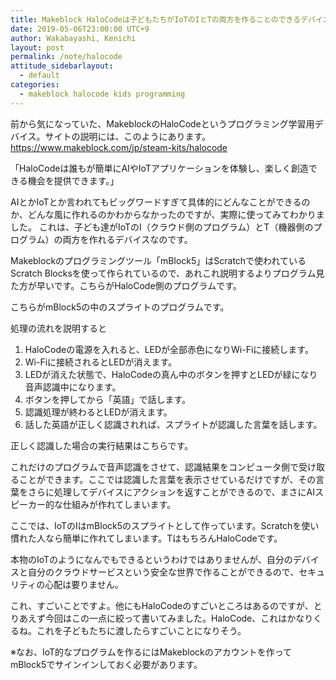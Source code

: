 ```yaml
---
title: Makeblock HaloCodeは子どもたちがIoTのIとTの両方を作ることのできるデバイスでした
date: 2019-05-06T23:00:00 UTC+9
author: Wakabayashi, Kenichi
layout: post
permalink: /note/halocode
attitude_sidebarlayout:
  - default
categories:
  - makeblock halocode kids programming
---
```

前から気になっていた、MakeblockのHaloCodeというプログラミング学習用デバイス。サイトの説明には、このようにあります。
https://www.makeblock.com/jp/steam-kits/halocode

「HaloCodeは誰もが簡単にAIやIoTアプリケーションを体験し、楽しく創造できる機会を提供できます。」

AIとかIoTとか言われてもビッグワードすぎて具体的にどんなことができるのか、どんな風に作れるのかわからなかったのですが、実際に使ってみてわかりました。
これは、子ども達がIoTのI（クラウド側のプログラム）とT（機器側のプログラム）の両方を作れるデバイスなのです。

Makeblockのプログラミングツール「mBlock5」はScratchで使われているScratch Blocksを使って作られているので、あれこれ説明するよりプログラム見た方が早いです。こちらがHaloCode側のプログラムです。

こちらがmBlock5の中のスプライトのプログラムです。

処理の流れを説明すると
1. HaloCodeの電源を入れると、LEDが全部赤色になりWi-Fiに接続します。
2. Wi-Fiに接続されるとLEDが消えます。
3. LEDが消えた状態で、HaloCodeの真ん中のボタンを押すとLEDが緑になり音声認識中になります。
4. ボタンを押してから「英語」で話します。
5. 認識処理が終わるとLEDが消えます。
6. 話した英語が正しく認識されれば、スプライトが認識した言葉を話します。

正しく認識した場合の実行結果はこちらです。

これだけのプログラムで音声認識をさせて、認識結果をコンピュータ側で受け取ることができます。ここでは認識した言葉を表示させているだけですが、その言葉をさらに処理してデバイスにアクションを返すことができるので、まさにAIスピーカー的な仕組みが作れてしまいます。

ここでは、IoTのIはmBlock5のスプライトとして作っています。Scratchを使い慣れた人なら簡単に作れてしまいます。TはもちろんHaloCodeです。

本物のIoTのようになんでもできるというわけではありませんが、自分のデバイスと自分のクラウドサービスという安全な世界で作ることができるので、セキュリティの心配は要りません。

これ、すごいことですよ。他にもHaloCodeのすごいところはあるのですが、とりあえず今回はこの一点に絞って書いてみました。HaloCode、これはかなりくるね。これを子どもたちに渡したらすごいことになりそう。

※なお、IoT的なプログラムを作るにはMakeblockのアカウントを作ってmBlock5でサインインしておく必要があります。
